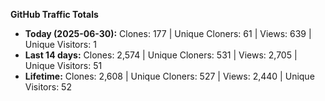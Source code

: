 
**GitHub Traffic Totals**

- **Today (2025-06-30):** Clones: 177 | Unique Cloners: 61 | Views: 639 | Unique Visitors: 1
- **Last 14 days:** Clones: 2,574 | Unique Cloners: 531 | Views: 2,705 | Unique Visitors: 51
- **Lifetime:** Clones: 2,608 | Unique Cloners: 527 | Views: 2,440 | Unique Visitors: 52
